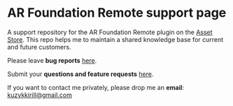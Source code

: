 # AR Foundation Remote support page
A support repository for the AR Foundation Remote plugin on the [Asset Store](https://assetstore.unity.com/packages/tools/utilities/ar-foundation-editor-remote-168773#publisher). This repo helps me to maintain a shared knowledge base for current and future customers.

Please leave **bug reports** [here](https://github.com/KirillKuzyk/AR-Foundation-Remote-support/issues).

Submit your **questions and feature requests** [here](https://github.com/KirillKuzyk/AR-Foundation-Remote-support/discussions).

If you want to contact me privately, please drop me an **email**: kuzykkirill@gmail.com

